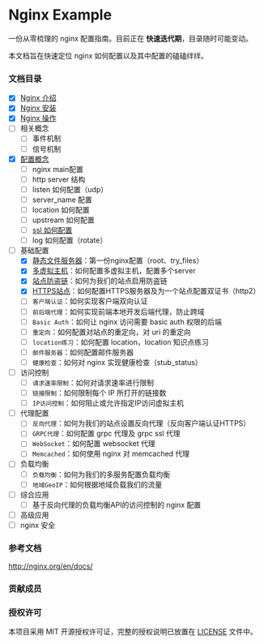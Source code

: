 # Nginx Example

一份从零梳理的 nginx 配置指南。目前正在 **快速迭代期**，目录随时可能变动。



本文档旨在快速定位 nginx 如何配置以及其中配置的磕磕绊绊。

### 文档目录

- [x] [Nginx 介绍](introduce.md)
- [x] [Nginx 安装](install.md)
- [x] [Nginx 操作](operation.md)
- [ ] 相关概念
  - [ ] 事件机制
  - [ ] 信号机制
- [x] [配置概念](config/conf-concept.md)
  - [ ] nginx main配置
  - [ ] http server 结构
  - [ ] listen 如何配置（udp）
  - [ ] server_name 配置
  - [ ] location 如何配置
  - [ ] upstream 如何配置
  - [ ] [ssl 如何配置](config/ssl-conf.md)
  - [ ] log 如何配置（rotate）
- [ ] 基础配置
  - [x] [静态文件服务器](config/file-svr.md)：第一份nginx配置（root、try_files）
  - [x] [多虚拟主机](config/multi-svr.md)：如何配置多虚拟主机，配置多个server
  - [x] [站点防盗链](config/valid-referer.md)：如何为我们的站点启用防盗链
  - [x] [HTTPS站点](config/https-site.md)：如何配置HTTPS服务器及为一个站点配置双证书（http2）
  - [ ] `客户端认证`：如何实现客户端双向认证
  - [ ] `前后端代理`：如何实现前端本地开发后端代理，防止跨域
  - [ ] `Basic Auth`：如何让 nginx 访问需要 basic auth 权限的后端
  - [ ] `重定向`：如何配置对站点的重定向，对 uri 的重定向
  - [ ] `location练习`：如何配置 location，location 知识点练习
  - [ ] `邮件服务器`：如何配置邮件服务器
  - [ ] `健康检查`：如何对 nginx 实现健康检查（stub_status）
- [ ] 访问控制
  - [ ] `请求速率限制`：如何对请求速率进行限制
  - [ ] `链接限制`：如何限制每个 IP 所打开的链接数
  - [ ] `IP访问控制`：如何阻止或允许指定IP访问虚拟主机
- [ ] 代理配置
  - [ ] `反向代理`：如何为我们的站点设置反向代理（反向客户端认证HTTPS）
  - [ ] `GRPC代理`：如何配置 grpc 代理及 grpc ssl 代理
  - [ ] `WebSocket`：如何配置 websocket 代理
  - [ ] `Memcached`：如何使用 nginx 对 memcached 代理
- [ ] 负载均衡
  - [ ] `负载均衡`：如何为我们的多服务配置负载均衡
  - [ ] `地域GeoIP`：如何根据地域负载我们的流量
- [ ] 综合应用
  - [ ] 基于反向代理的负载均衡API的访问控制的 nginx 配置
- [ ] 高级应用
- [ ] nginx 安全

### 参考文档

http://nginx.org/en/docs/



### 贡献成员



### 授权许可

本项目采用 MIT 开源授权许可证，完整的授权说明已放置在 [LICENSE](LICENSE) 文件中。
